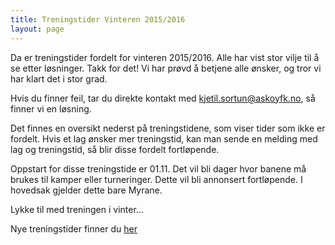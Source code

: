```yaml
---
title: Treningstider Vinteren 2015/2016
layout: page
---
```


Da er treningstider fordelt for vinteren 2015/2016. Alle har vist stor vilje til å se etter løsninger. Takk for det! Vi har prøvd å betjene alle ønsker, og tror vi har klart det i stor grad. 

Hvis du finner feil, tar du direkte kontakt med kjetil.sortun@askoyfk.no, så finner vi en løsning.

Det finnes en oversikt nederst på treningstidene, som viser tider som ikke er fordelt. Hvis et lag ønsker mer treningstid, kan man sende en melding med lag og treningstid, så blir disse fordelt fortløpende.

Oppstart for disse treningstide er 01.11. Det vil bli dager hvor banene må brukes til kamper eller turneringer. Dette vil bli annonsert fortløpende. I hovedsak gjelder dette bare Myrane.

Lykke til med treningen i vinter...

Nye treningstider finner du [her](http://www.askoyfk.no/treningstider) 
